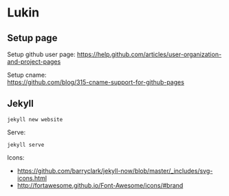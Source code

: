 Lukin
=====

Setup page
-----------
Setup github user page:
https://help.github.com/articles/user-organization-and-project-pages

Setup cname:  
https://github.com/blog/315-cname-support-for-github-pages

Jekyll
------
```
jekyll new website
```

Serve:
```
jekyll serve
```

Icons:
* https://github.com/barryclark/jekyll-now/blob/master/_includes/svg-icons.html
* http://fortawesome.github.io/Font-Awesome/icons/#brand
